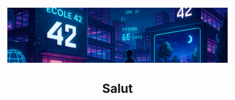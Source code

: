<p align="center">
  <img src="https://github.com/be0x686172/be0x686172/blob/main/42wallpaper2.png?raw=true">
  <h1 style="text-align: center;">Salut</h1>
</p>

